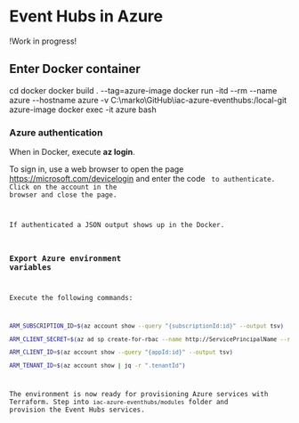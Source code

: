 # Event Hubs in Azure

!Work in progress!

## Enter Docker container

cd docker
docker build . --tag=azure-image
docker run -itd --rm --name azure --hostname azure -v C:\marko\GitHub\iac-azure-eventhubs:/local-git azure-image
docker exec -it azure bash

### Azure authentication

When in Docker, execute **az login**.

To sign in, use a web browser to open the page https://microsoft.com/devicelogin and enter the code <CODE> to authenticate.
Click on the account in the browser and close the page.

If authenticated a JSON output shows up in the Docker.

### Export Azure environment variables

Execute the following commands:

```bash
ARM_SUBSCRIPTION_ID=$(az account show --query "{subscriptionId:id}" --output tsv)

ARM_CLIENT_SECRET=$(az ad sp create-for-rbac --name http://ServicePrincipalName --role="Contributor" --scopes="/subscriptions/${ARM_SUBSCRIPTION_ID}" | jq -r ".password")

ARM_CLIENT_ID=$(az account show --query "{appId:id}" --output tsv)

ARM_TENANT_ID=$(az account show | jq -r ".tenantId")
```

The environment is now ready for provisioning Azure services with Terraform. Step into `iac-azure-eventhubs/modules` folder and provision the Event Hubs services.

